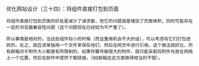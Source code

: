 优化网站设计（三十四）：将组件直接打包到页面

    将组件直接打包到页面的好处是减少了请求数，但它的问题就是增加了页面体积，同时可能存在一定的浏览器兼容性问题（这个问题现在已经较为不严重了）。
    
    所以事情是相对的，当这些组件较小的时候（而且重用机会不大的话），可以考虑将它们打包进网页。反之，就应该单独用一个文件来保存他们，然后在网页中进行引用。这个做法就好比，所有邮箱对于附件大小都是有所限制的，如果你要传输很大的附件，就只能采取将附件先放在网络上一个位置，然后在邮件中提供下载链接。（QQ邮箱在这方面做得相当的不错）。
